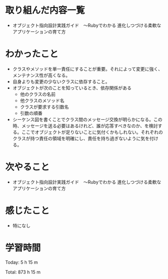 # 取り組んだ内容一覧
- オブジェクト指向設計実践ガイド　～Rubyでわかる 進化しつづける柔軟なアプリケーションの育て方

# わかったこと
- クラスやメソッドを単一責任にすることが重要。それによって変更に強く、メンテナンス性が高くなる。
- 自身よりも変更の少ないクラスに依存すること。
- オブジェクトが次のことを知っているとき、依存関係がある
  - 他のクラスの名前
  - 他クラスのメソッド名
  - クラスが要求する引数名
  - 引数の順番
- シーケンス図を書くことでクラス間のメッセージ交換が明らかになる。この時、メッセージを送る必要はあるけれど、誰が応答すべきなのか、を検討する。ここでオブジェクトが足りないことに気付くかもしれない。それぞれのクラスが持つ責任の領域を明確にし、責任を持ち過ぎないように気を付ける。

# 次やること
- オブジェクト指向設計実践ガイド　～Rubyでわかる 進化しつづける柔軟なアプリケーションの育て方

# 感じたこと
- 特になし

# 学習時間
Today: 5 h 15 m

Total: 873 h 15 m
